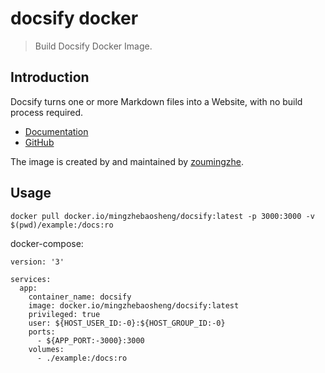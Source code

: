 # docsify docker

> Build Docsify Docker Image.

## Introduction

Docsify turns one or more Markdown files into a Website, with no build process required.

- [Documentation](https://docsify.js.org/#/)
- [GitHub](https://github.com/docsifyjs/docsify/)

The image is created by and maintained by [zoumingzhe](https://github.com/zoumingzhe).

## Usage

```shell
docker pull docker.io/mingzhebaosheng/docsify:latest -p 3000:3000 -v $(pwd)/example:/docs:ro
```

docker-compose:

```docker-compose
version: '3'

services:
  app:
    container_name: docsify
    image: docker.io/mingzhebaosheng/docsify:latest
    privileged: true
    user: ${HOST_USER_ID:-0}:${HOST_GROUP_ID:-0}
    ports:
      - ${APP_PORT:-3000}:3000
    volumes:
      - ./example:/docs:ro
```

